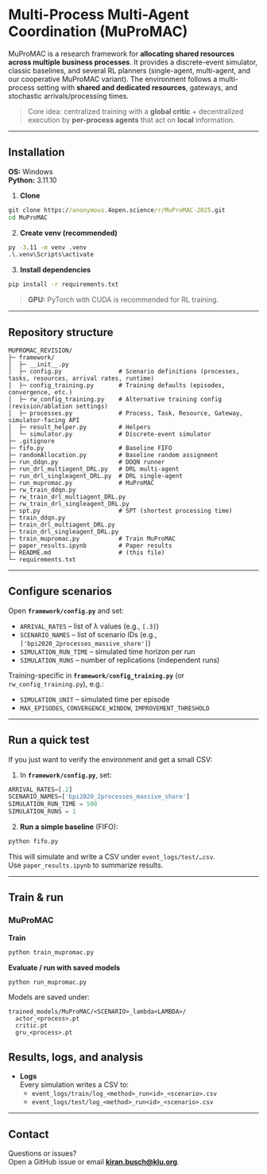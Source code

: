 # Multi-Process Multi-Agent Coordination (MuProMAC)

MuProMAC is a research framework for **allocating shared resources across multiple business processes**. It provides a discrete-event simulator, classic baselines, and several RL planners (single-agent, multi-agent, and our cooperative MuProMAC variant). The environment follows a multi-process setting with **shared and dedicated resources**, gateways, and stochastic arrivals/processing times.

> Core idea: centralized training with a **global critic** + decentralized execution by **per-process agents** that act on **local** information.

---


## Installation

**OS:** Windows  
**Python:** 3.11.10

1) **Clone**
```bat
git clone https://anonymous.4open.science/r/MuProMAC-2025.git
cd MuProMAC
```

2) **Create venv (recommended)**
```bat
py -3.11 -m venv .venv
.\.venv\Scripts\activate
```

3) **Install dependencies**
```bat
pip install -r requirements.txt
```

> **GPU:** PyTorch with CUDA is recommended for RL training.

---

## Repository structure

```
MUPROMAC_REVISION/
├─ framework/
│  ├─ __init__.py
│  ├─ config.py                # Scenario definitions (processes, tasks, resources, arrival rates, runtime)
│  ├─ config_training.py       # Training defaults (episodes, convergence, etc.)
│  ├─ rw_config_training.py    # Alternative training config (revision/ablation settings)
│  ├─ processes.py             # Process, Task, Resource, Gateway, simulator-facing API
│  ├─ result_helper.py         # Helpers
│  └─ simulator.py             # Discrete-event simulator 
├─ .gitignore
├─ fifo.py                     # Baseline FIFO
├─ randomAllocation.py         # Baseline random assignment
├─ run_ddqn.py                 # DDQN runner
├─ run_drl_multiagent_DRL.py   # DRL multi-agent
├─ run_drl_singleagent_DRL.py  # DRL single-agent
├─ run_mupromac.py             # MuProMAC
├─ rw_train_ddqn.py            
├─ rw_train_drl_multiagent_DRL.py   
├─ rw_train_drl_singleagent_DRL.py  
├─ spt.py                      # SPT (shortest processing time)
├─ train_ddqn.py               
├─ train_drl_multiagent_DRL.py 
├─ train_drl_singleagent_DRL.py
├─ train_mupromac.py           # Train MuProMAC 
├─ paper_results.ipynb         # Paper results
├─ README.md                   # (this file)
└─ requirements.txt
```
---

## Configure scenarios

Open **`framework/config.py`** and set:

- `ARRIVAL_RATES` – list of λ values (e.g., `[.3]`)
- `SCENARIO_NAMES` – list of scenario IDs (e.g., `['bpi2020_2processes_massive_share']`)
- `SIMULATION_RUN_TIME` – simulated time horizon per run
- `SIMULATION_RUNS` – number of replications (independent runs)

Training-specific in **`framework/config_training.py`** (or `rw_config_training.py`), e.g.:

- `SIMULATION_UNIT` – simulated time per episode
- `MAX_EPISODES`, `CONVERGENCE_WINDOW`, `IMPROVEMENT_THRESHOLD`

---

## Run a quick  test

If you just want to verify the environment and get a small CSV:

1) In **`framework/config.py`**, set:
```python
ARRIVAL_RATES=[.2]
SCENARIO_NAMES=['bpi2020_2processes_massive_share']
SIMULATION_RUN_TIME = 500
SIMULATION_RUNS = 1
```

2) **Run a simple baseline** (FIFO):
```bat
python fifo.py
```

This will simulate and write a CSV under `event_logs/test/…csv`.  
Use `paper_results.ipynb` to summarize results.

---

## Train & run 

### MuProMAC 

**Train**
```bat
python train_mupromac.py
```

**Evaluate / run with saved models**
```bat
python run_mupromac.py
```

Models are saved under:
```
trained_models/MuProMAC/<SCENARIO>_lambda<LAMBDA>/
  actor_<process>.pt
  critic.pt
  gru_<process>.pt
```

## Results, logs, and analysis

- **Logs**  
  Every simulation writes a CSV to:
  - `event_logs/train/log_<method>_run<id>_<scenario>.csv`
  - `event_logs/test/log_<method>_run<id>_<scenario>.csv`



---


## Contact

Questions or issues?  
Open a GitHub issue or email **kiran.busch@klu.org**.
